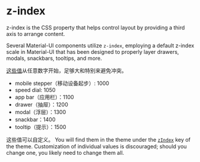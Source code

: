 # z-index

<p class="description">z-index is the CSS property that helps control layout by providing a third axis to arrange content.</p>

Several Material-UI components utilize `z-index`, employing a default z-index scale in Material-UI that has been designed to properly layer drawers, modals, snackbars, tooltips, and more.

[这些值](https://github.com/mui-org/material-ui/blob/master/packages/material-ui/src/styles/zIndex.js)从任意数字开始，足够大和特别来避免冲突。

- mobile stepper（移动设备起步）: 1000
- speed dial: 1050
- app bar（应用栏）：1100
- drawer（抽屉）：1200
- modal（浮层）：1300
- snackbar：1400
- tooltip（提示）：1500

这些值可以自定义。 You will find them in the theme under the [`zIndex`](/customization/default-theme/?expand-path=$.zIndex) key of the theme. Customization of individual values is discouraged; should you change one, you likely need to change them all.